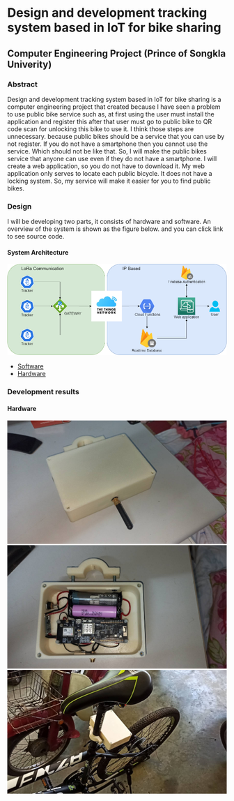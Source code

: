 # Design and development tracking system based in IoT for bike sharing
## Computer Engineering Project (Prince of Songkla Univerity)
### Abstract
Design and development tracking system based in IoT for bike sharing is a computer engineering project that created because I have seen a problem to use public bike service such as, at first using the user must install the application and register this after that user must go to public bike to QR code scan for unlocking this bike to use it. I think those steps are unnecessary. because public bikes should be a service that you can use by not register. If you do not have a smartphone then you cannot use the service. Which should not be like that. So, I will make the public bikes service that anyone can use even if they do not have a smartphone. I will create a web application, so you do not have to download it. My web application only serves to locate each public bicycle. It does not have a locking system. So, my service will make it easier for you to find public bikes.
### Design
I will be developing two parts, it consists of hardware and software. An overview of the system is shown as the figure below. and you can click link to see source code.
#### System Architecture
![system](https://github.com/poramet260241/CoE_Project_6010110678/blob/master/Image/Dev/diagram.png)
- [Software](https://github.com/poramet260241/bike-sharing-app "Software")
- [Hardware](https://github.com/poramet260241/bike_sharing_project_hardware "Hardware")
### Development results
#### Hardware
![Box](https://github.com/poramet260241/CoE_Project_6010110678/blob/master/Image/Success/box.jpg "Box")![inside_box](https://github.com/poramet260241/CoE_Project_6010110678/blob/master/Image/Success/inside_box.jpg "inside_box")![bike](https://github.com/poramet260241/CoE_Project_6010110678/blob/master/Image/Success/bike.jpg "bike")
